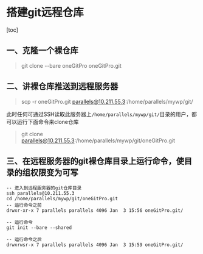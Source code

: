 # 搭建git远程仓库

[toc]

## 一、克隆一个裸仓库

> git clone --bare oneGitPro oneGitPro.git



## 二、讲裸仓库推送到远程服务器

> scp -r oneGitPro.git parallels@10.211.55.3:/home/parallels/mywp/git/

此时任何可通过SSH读取此服务器上`/home/parallels/mywp/git/`目录的用户，都可以运行下面命令来clone仓库

> git clone parallels@10.211.55.3:/home/parallels/mywp/git/oneGitPro.git

## 三、在远程服务器的git裸仓库目录上运行命令，使目录的组权限变为可写

```
-- 进入到远程服务器的git仓库目录
ssh parallels@10.211.55.3
cd /home/parallels/mywp/git/oneGitPro.git
-- 运行命令之前
drwxr-xr-x 7 parallels parallels 4096 Jan  3 15:56 oneGitPro.git/

-- 运行命令
git init --bare --shared

-- 运行命令之后
drwxrwsr-x 7 parallels parallels 4096 Jan  3 15:59 oneGitPro.git/
```